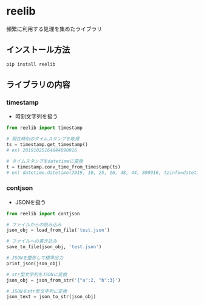 # reelib

頻繁に利用する処理を集めたライブラリ

## インストール方法

```sh
pip install reelib
```

## ライブラリの内容

### timestamp

- 時刻文字列を扱う

```python
from reelib import timestamp

# 現在時刻のタイムスタンプを取得
ts = timestamp.get_timestamp()
# ex) 20191025164844890916

# タイムスタンプをdatetimeに変換
t = timestamp.conv_time_from_timestamp(ts)
# ex) datetime.datetime(2019, 10, 25, 16, 48, 44, 890916, tzinfo=datetime.timezone(datetime.timedelta(0, 32400)))
```

### contjson

- JSONを扱う

```python
from reelib import contjson

# ファイルからの読み込み
json_obj = load_from_file('test.json')

# ファイルへの書き込み
save_to_file(json_obj, 'test.json')

# JSONを整形して標準出力
print_json(json_obj)

# str型文字列をJSONに変換
json_obj = json_from_str('{"a":2, "b":3}')

# JSONをstr型文字列に変換
json_text = json_to_str(json_obj)
```
